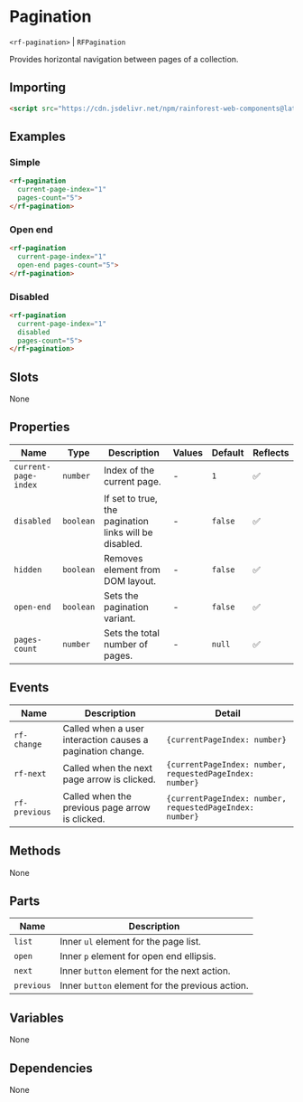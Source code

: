 # Pagination

`<rf-pagination>` | `RFPagination`

Provides horizontal navigation between pages of a collection.

## Importing

``` html
<script src="https://cdn.jsdelivr.net/npm/rainforest-web-components@latest/components/pagination.js" type="module"></script>
```

## Examples

### Simple

``` html
<rf-pagination 
  current-page-index="1" 
  pages-count="5">
</rf-pagination>
```

### Open end

``` html
<rf-pagination 
  current-page-index="1" 
  open-end pages-count="5">
</rf-pagination>
```

### Disabled

``` html
<rf-pagination 
  current-page-index="1" 
  disabled 
  pages-count="5">
</rf-pagination>
```

## Slots

None

## Properties

| Name | Type | Description | Values | Default | Reflects |
| --- | --- | --- | --- | --- | --- |
| `current-page-index` | `number` | Index of the current page. | - | `1` | ✅ |
| `disabled` | `boolean` | If set to true, the pagination links will be disabled. | - | `false` | ✅ |
| `hidden` | `boolean` | Removes element from DOM layout. | - | `false` | ✅ |
| `open-end` | `boolean` | Sets the pagination variant. | - | `false` | ✅ |
| `pages-count` | `number` | Sets the total number of pages. | - | `null` | ✅ |

## Events

| Name | Description | Detail |
| --- | --- | --- |
| `rf-change` | Called when a user interaction causes a pagination change. | `{currentPageIndex: number}` |
| `rf-next` | Called when the next page arrow is clicked. | `{currentPageIndex: number, requestedPageIndex: number}` |
| `rf-previous` | Called when the previous page arrow is clicked. | `{currentPageIndex: number, requestedPageIndex: number}` |

## Methods

None

## Parts

| Name | Description |
| --- | --- |
| `list` | Inner `ul` element for the page list. |
| `open` | Inner `p` element for open end ellipsis. |
| `next` | Inner `button` element for the next action. |
| `previous` | Inner `button` element for the previous action. |

## Variables

None

## Dependencies

None
